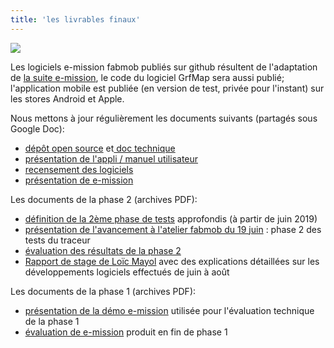 ```yaml
---
title: 'les livrables finaux'
---
```


![](car-tracks.jpg?cropResize=640,360)

Les logiciels e-mission fabmob publiés sur github résultent de l'adaptation de [la suite e-mission](https://github.com/e-mission), le code du logiciel GrfMap sera aussi publié;
l'application mobile est publiée (en version de test, privée pour l'instant) sur les stores Android et Apple.

Nous mettons à jour régulièrement les documents suivants (partagés sous Google Doc):
- [dépôt open source](https://github.com/fabmob) et[ doc technique](https://fabmob.readthedocs.io/en/latest/)
- [présentation de l'appli / manuel utilisateur](https://docs.google.com/document/d/1X_FwiXjmWEFCLNhEXNa3-cD0FCjOURlLClCUiUoQ6PM/)
- [recensement des logiciels](https://docs.google.com/document/d/1SiRNe51Ha24H7Gga2138Mw0k2o01YjSksHw__qj3MvA/)
- [présentation de e-mission](https://docs.google.com/document/d/1Bc8grBoDX9Co8IjGtyFPuTjURt5jwRGK_xv1IhoVFJ0/)

Les documents de la phase 2 (archives PDF):
- [définition de la 2ème phase de tests](https://drive.google.com/file/d/1f10r1QQlpEHBQW6H842FPMgohGVcfC3f/view?usp=sharing) approfondis (à partir de juin 2019)
- [présentation de l'avancement à l'atelier fabmob du 19 juin](https://oultim.frama.site/blog/atelier-fabmob-du-19-juin) : phase 2 des tests du traceur
- [évaluation des résultats de la phase 2](https://drive.google.com/file/d/1rrcGvwEA4_Cuz3r523P-9MmXrk07vI5H/view?usp=sharing)
- [Rapport de stage de Loïc Mayol](https://drive.google.com/file/d/1h7PWoA6sJBYYeRoO2OgSiibv1ZJH8VLZ/view) avec des explications détaillées sur les développements logiciels effectués de juin à août

Les documents de la phase 1 (archives PDF):    
- [présentation de la démo e-mission](https://drive.google.com/file/d/19kywc1JBlWVJ0APIsuPIDQV3AdqHe9iQ/view?usp=sharing) utilisée pour l'évaluation technique de la phase 1
- [évaluation de e-mission](https://drive.google.com/file/d/1C_hi62Dm-MntkzacAjM562aLiW9rCzWY/view?usp=sharing) produit en fin de phase 1

